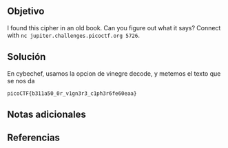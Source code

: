 ## Objetivo
I found this cipher in an old book. Can you figure out what it says? Connect with `nc jupiter.challenges.picoctf.org 5726`.
## Solución
En cybechef, usamos la opcion de vinegre decode, y metemos el texto que se nos da
```
picoCTF{b311a50_0r_v1gn3r3_c1ph3r6fe60eaa}
```
## Notas adicionales

## Referencias